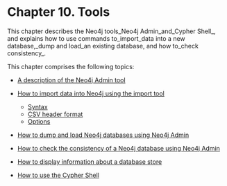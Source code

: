 # Chapter 10. Tools

This chapter describes the Neo4j tools_Neo4j Admin\_and\_Cypher Shell_, and explains how to use commands to_import\_data into a new database,\_dump and load\_an existing database, and how to\_check consistency_.

This chapter comprises the following topics:

* [A description of the Neo4j Admin tool](https://neo4j.com/docs/operations-manual/current/tools/neo4j-admin/)
* [How to import data into Neo4j using the import tool](https://neo4j.com/docs/operations-manual/current/tools/import/)

  * [Syntax](https://neo4j.com/docs/operations-manual/current/tools/import/syntax/)
  * [CSV header format](https://neo4j.com/docs/operations-manual/current/tools/import/file-header-format/)
  * [Options](https://neo4j.com/docs/operations-manual/current/tools/import/options/)

* [How to dump and load Neo4j databases using Neo4j Admin](https://neo4j.com/docs/operations-manual/current/tools/dump-load/)

* [How to check the consistency of a Neo4j database using Neo4j Admin](https://neo4j.com/docs/operations-manual/current/tools/consistency-checker/)

* [How to display information about a database store](https://neo4j.com/docs/operations-manual/current/tools/store-info/)
* [How to use the Cypher Shell](https://neo4j.com/docs/operations-manual/current/tools/cypher-shell/)



